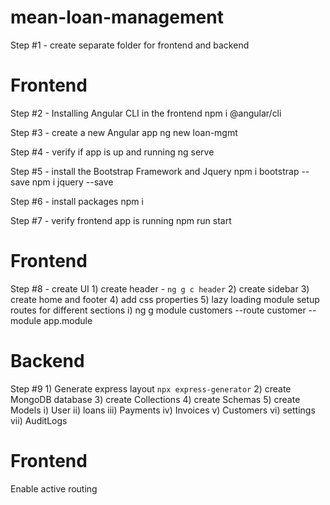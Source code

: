 # mean-loan-management

Step #1 - create separate folder for frontend and backend

# Frontend
Step #2 - Installing Angular CLI in the frontend
    npm i @angular/cli

Step #3 - create a new Angular app
    ng new loan-mgmt

Step #4 - verify if app is up and running 
    ng serve

Step #5 - install the Bootstrap Framework and Jquery
    npm i bootstrap --save
    npm i jquery --save

Step #6 - install packages 
    npm i 

Step #7 - verify frontend app is running 
    npm run start

# Frontend
Step #8 - create UI
    1) create header - `ng g c header`
    2) create sidebar 
    3) create home and footer
    4) add css properties
    5) lazy loading module
        setup routes for different sections
        i) ng g module customers --route customer --module app.module
# Backend
Step #9 
    1) Generate express layout
        `npx express-generator`
    2) create MongoDB database
    3) create Collections
    4) create Schemas
    5) create Models
          i) User
         ii) loans
        iii) Payments
         iv) Invoices
          v) Customers
         vi) settings
        vii) AuditLogs

# Frontend
Enable active routing